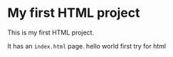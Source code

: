 # My first HTML project

This is my first HTML project.

It has an `index.html` page.
hello world
first try for html
